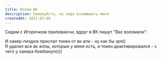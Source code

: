 ```yaml
---
title: Взлом ВК
description: Пожалуйста, не надо взламывать меня
createdAt: 2021-02-06
---
```


Сидим с Игоречком припеваючи, вдруг в ВК пишут "Вас взломали":

<new-img-row>
  <img-slide src="/images/cool-story/vk-hack/hacker-correspondence.png" alt="Переписка с хакером" ></img-slide>
</new-img-row>

И хакер-пиздюк прислал токен от вк апи - ну как бы зря))<br>
Я удалил все вк аппы, которые у меня есть, и токен деактивировался - с чего у хакера бомбануло)))

